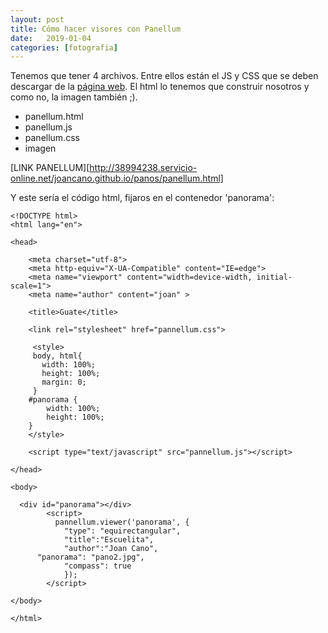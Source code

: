 ```yaml
---
layout: post
title: Cómo hacer visores con Panellum
date:   2019-01-04
categories: [fotografia]
---
```


Tenemos que tener 4 archivos. Entre ellos están el JS y CSS que se deben descargar de la [página web](https://pannellum.org/). El html lo tenemos que construir nosotros y como no, la imagen también ;).

- panellum.html
- panellum.js
- panellum.css
- imagen

[LINK PANELLUM][http://38994238.servicio-online.net/joancano.github.io/panos/panellum.html]


Y este sería el código html, fijaros en el contenedor 'panorama':


```
<!DOCTYPE html>
<html lang="en">

<head>

    <meta charset="utf-8">
    <meta http-equiv="X-UA-Compatible" content="IE=edge">
    <meta name="viewport" content="width=device-width, initial-scale=1">
    <meta name="author" content="joan" >

    <title>Guate</title>

    <link rel="stylesheet" href="pannellum.css">

     <style>
     body, html{
       width: 100%;
       height: 100%;
       margin: 0;
     }
    #panorama {
        width: 100%;
        height: 100%;
    }
    </style>

    <script type="text/javascript" src="pannellum.js"></script>

</head>

<body>

  <div id="panorama"></div>
		<script>
		  pannellum.viewer('panorama', {
			"type": "equirectangular",
			"title":"Escuelita",
			"author":"Joan Cano",
      "panorama": "pano2.jpg",
			"compass": true
			});
		</script>

</body>

</html>
```
